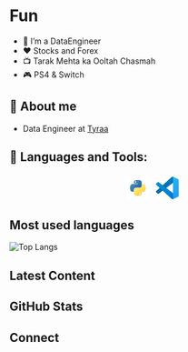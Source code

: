 # Fun

- 👀 I’m a DataEngineer
- ❤️ Stocks and Forex
- 📺 Tarak Mehta ka Ooltah Chasmah
- 🎮 PS4 & Switch

## 👋 About me

- Data Engineer at [Tyraa](https://www.tyraa.com/)

## 🧰 Languages and Tools:
<p align="center">
<img src="https://raw.githubusercontent.com/github/explore/80688e429a7d4ef2fca1e82350fe8e3517d3494d/topics/python/python.png" alt="Python" height="40" style="vertical-align:top; margin:4px">
<img src="https://raw.githubusercontent.com/github/explore/80688e429a7d4ef2fca1e82350fe8e3517d3494d/topics/visual-studio-code/visual-studio-code.png" alt="VS Code" height="40" style="vertical-align:top; margin:4px">
</p>

## Most used languages
![Top Langs](https://github-readme-stats.vercel.app/api/top-langs/?username=FierceSpartan&theme=tokyonight)

## Latest Content

## GitHub Stats

## Connect


<!---
FierceSpartan/FierceSpartan is a ✨ special ✨ repository because its `README.md` (this file) appears on your GitHub profile.
You can click the Preview link to take a look at your changes.
--->
